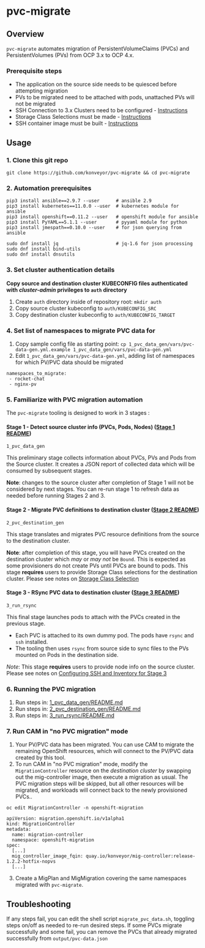 # pvc-migrate


## Overview

`pvc-migrate` automates migration of PersistentVolumeClaims (PVCs) and PersistentVolumes (PVs) from OCP 3.x to OCP 4.x.


### Prerequisite steps

* The application on the source side needs to be quiesced before attempting migration
* PVs to be migrated need to be attached with pods, unattached PVs will not be migrated
* SSH Connection to 3.x Clusters need to be configured - [Instructions](./docs/inventory-notes.md)
* Storage Class Selections must be made - [Instructions](./docs/sc-selection.md)
* SSH container image must be built - [Instructions](./2_pvc_destination_gen/extras/container)

## Usage
### 1. Clone this git repo

```
git clone https://github.com/konveyor/pvc-migrate && cd pvc-migrate
```

### 2. Automation prerequisites

```
pip3 install ansible==2.9.7 --user      # ansible 2.9
pip3 install kubernetes==11.0.0 --user  # kubernetes module for ansible
pip3 install openshift==0.11.2 --user   # openshift module for ansible
pip3 install PyYAML==5.1.1 --user       # pyyaml module for python
pip3 install jmespath==0.10.0 --user    # for json querying from ansible

sudo dnf install jq                     # jq-1.6 for json processing
sudo dnf install bind-utils
sudo dnf install dnsutils
```

### 3. Set cluster authentication details
**Copy source and destination cluster KUBECONFIG files authenticated with  *cluster-admin* privileges to `auth` directory**
   1. Create `auth` directory inside of repository root:  `mkdir auth`
   1. Copy source cluster kubeconfig to `auth/KUBECONFIG_SRC`
   1. Copy destination cluster kubeconfig to `auth/KUBECONFIG_TARGET`
   
### 4. Set list of namespaces to migrate PVC data for
   1. Copy sample config file as starting point: `cp 1_pvc_data_gen/vars/pvc-data-gen.yml.example 1_pvc_data_gen/vars/pvc-data-gen.yml`
   1. Edit `1_pvc_data_gen/vars/pvc-data-gen.yml`, adding list of namespaces for which PV/PVC data should be migrated
   
```
namespaces_to_migrate:
 - rocket-chat
 - nginx-pv
```
 
### 5. Familiarize with PVC migration automation

The `pvc-migrate` tooling is designed to work in 3 stages :    

#### Stage 1 - Detect source cluster info (PVCs, Pods, Nodes) ([Stage 1 README](1_pvc_data_gen))
```
1_pvc_data_gen
````
This preliminary stage collects information about PVCs, PVs and Pods from the Source cluster. It creates a JSON report of collected data which will be consumed by subsequent stages. 

**Note**: changes to the source cluster after completion of Stage 1 will not be considered by next stages. You can re-run stage 1 to refresh data as needed before running Stages 2 and 3.

#### Stage 2 - Migrate PVC definitions to destination cluster ([Stage 2 README](2_pvc_destination_gen))
```
2_pvc_destination_gen
````
This stage translates and migrates PVC resource definitions from the source to the destination cluster. 

**Note**: after completion of this stage, you will have PVCs created on the destination cluster which _may_ or _may not_ be `Bound`. This is expected as some provisioners do not create PVs until PVCs are bound to pods. This stage __requires__ users to provide Storage Class selections for the destination cluster. Please see notes on [Storage Class Selection](./docs/sc-selection.md)

#### Stage 3 - RSync PVC data to destination cluster ([Stage 3 README](3_run_rsync))
```
3_run_rsync
```
This final stage launches pods to attach with the PVCs created in the previous stage. 
- Each PVC is attached to its own dummy pod. The pods have `rsync` and `ssh` installed. 
- The tooling then uses `rsync` from source side to sync files to the PVs mounted on Pods in the destination side. 

*Note*: This stage __requires__ users to provide node info on the source cluster. Please see notes on [Configuring SSH and Inventory for Stage 3](./docs/inventory-notes.md)


### 6. Running the PVC migration
1. Run steps in: [1_pvc_data_gen/README.md](1_pvc_data_gen)
1. Run steps in: [2_pvc_destination_gen/README.md](2_pvc_destination_gen)
1. Run steps in: [3_run_rsync/README.md](3_run_rsync)
   
   
### 7. Run CAM in "no PVC migration" mode
   1. Your PV/PVC data has been migrated. You can use CAM to migrate the remaining OpenShift resources, which will connect to the PV/PVC data created by this tool.
   2. To run CAM in "no PVC migration" mode, modify the `MigrationController` resource on the *destination cluster* by swapping out the mig-controller image, then execute a migration as usual. The PVC migration steps will be skipped, but all other resources will be migrated, and workloads will connect back to the newly provisioned PVCs..
   
```
oc edit MigrationController -n openshift-migration
```
```
apiVersion: migration.openshift.io/v1alpha1
kind: MigrationController
metadata:
  name: migration-controller
  namespace: openshift-migration
spec:
  [...]
  mig_controller_image_fqin: quay.io/konveyor/mig-controller:release-1.2.2-hotfix-nopvs
  [...]
 ```
 
  3. Create a MigPlan and MigMigration covering the same namespaces migrated with `pvc-migrate`.
 
 ## Troubleshooting
If any steps fail, you can edit the shell script `migrate_pvc_data.sh`, toggling steps on/off as needed to re-run desired steps. If some PVCs migrate successfully and some fail, you can remove the PVCs that already migrated successfully from `output/pvc-data.json`
   
